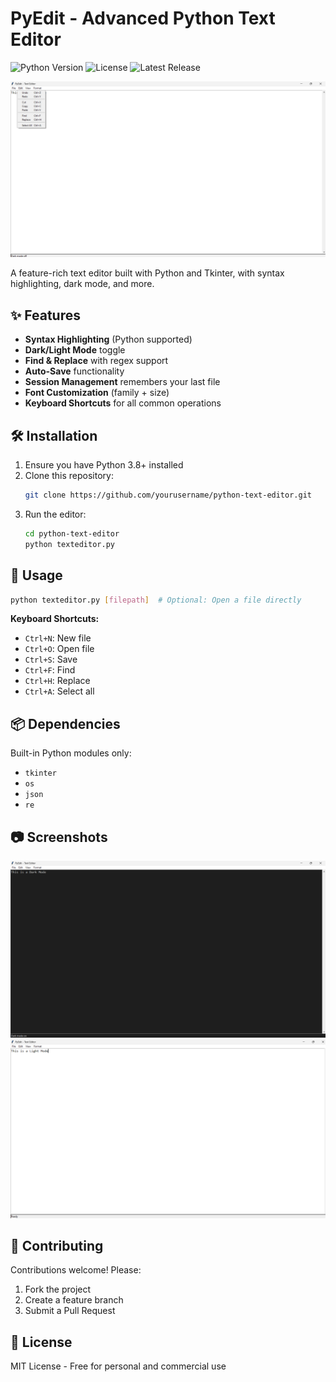 # PyEdit - Advanced Python Text Editor

![Python Version](https://img.shields.io/badge/python-3.8%2B-blue)
![License](https://img.shields.io/badge/license-MIT-green)
![Latest Release](https://img.shields.io/github/v/release/yourusername/python-text-editor?style=flat-square)

![Screenshot](screenshot.png)

A feature-rich text editor built with Python and Tkinter, with syntax highlighting, dark mode, and more.

## ✨ Features

- **Syntax Highlighting** (Python supported)
- **Dark/Light Mode** toggle
- **Find & Replace** with regex support
- **Auto-Save** functionality
- **Session Management** remembers your last file
- **Font Customization** (family + size)
- **Keyboard Shortcuts** for all common operations

## 🛠️ Installation

1. Ensure you have Python 3.8+ installed
2. Clone this repository:
   ```bash
   git clone https://github.com/yourusername/python-text-editor.git
   ```
3. Run the editor:
   ```bash
   cd python-text-editor
   python texteditor.py
   ```

## 🚀 Usage

```bash
python texteditor.py [filepath]  # Optional: Open a file directly
```

**Keyboard Shortcuts:**
- `Ctrl+N`: New file
- `Ctrl+O`: Open file
- `Ctrl+S`: Save
- `Ctrl+F`: Find
- `Ctrl+H`: Replace
- `Ctrl+A`: Select all

## 📦 Dependencies

Built-in Python modules only:
- `tkinter`
- `os`
- `json`
- `re`

## 📷 Screenshots
 
![Dark Mode](dark-screenshot.png)  
![Light Mode](light-screenshot.png)

## 🤝 Contributing

Contributions welcome! Please:
1. Fork the project
2. Create a feature branch
3. Submit a Pull Request

## 📜 License

MIT License - Free for personal and commercial use